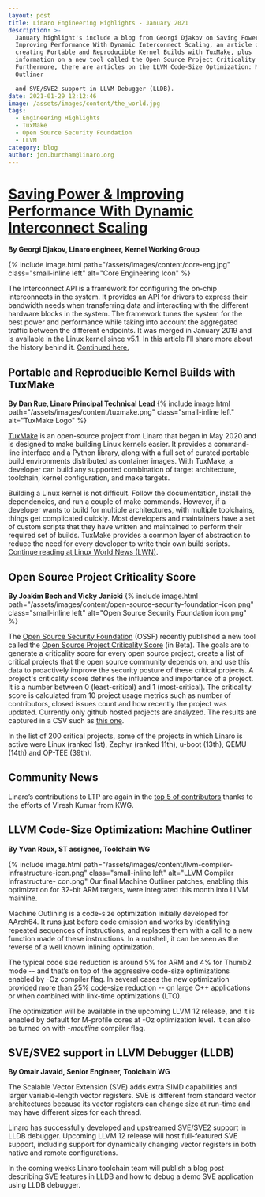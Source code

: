 ```yaml
---
layout: post
title: Linaro Engineering Highlights - January 2021
description: >-
  January highlight's include a blog from Georgi Djakov on Saving Power &
  Improving Performance With Dynamic Interconnect Scaling, an article on
  creating Portable and Reproducible Kernel Builds with TuxMake, plus
  information on a new tool called the Open Source Project Criticality Score.
  Furthermore, there are articles on the LLVM Code-Size Optimization: Machine
  Outliner

  and SVE/SVE2 support in LLVM Debugger (LLDB).
date: 2021-01-29 12:12:46
image: /assets/images/content/the_world.jpg
tags:
  - Engineering Highlights
  - TuxMake
  - Open Source Security Foundation
  - LLVM
category: blog
author: jon.burcham@linaro.org
---
```

# [Saving Power & Improving Performance With Dynamic Interconnect Scaling](https://www.linaro.org/blog/history-of-the-interconnect-framework/)

**By Georgi Djakov, Linaro engineer, Kernel Working Group**

{% include image.html path="/assets/images/content/core-eng.jpg" class="small-inline left" alt="Core Engineering Icon" %}

The Interconnect API is a framework for configuring the on-chip interconnects in the system. It provides an API for drivers to express their bandwidth needs when transferring data and interacting with the different hardware blocks in the system. The framework tunes the system for the best power and performance while taking into account the aggregated traffic between the different endpoints. It was merged in January 2019 and is available in the Linux kernel since v5.1. In this article I’ll share more about the history behind it. [Continued here.](https://www.linaro.org/blog/history-of-the-interconnect-framework/)

## Portable and Reproducible Kernel Builds with TuxMake

**By Dan Rue, Linaro Principal Technical Lead**
{% include image.html path="/assets/images/content/tuxmake.png" class="small-inline left" alt="TuxMake Logo" %}

[TuxMake](https://gitlab.com/Linaro/tuxmake) is an open-source project from Linaro that began in May 2020 and is designed to make building Linux kernels easier. It provides a command-line interface and a Python library, along with a full set of curated portable build environments distributed as container images. With TuxMake, a developer can build any supported combination of target architecture, toolchain, kernel configuration, and make targets.

Building a Linux kernel is not difficult. Follow the documentation, install the dependencies, and run a couple of make commands. However, if a developer wants to build for multiple architectures, with multiple toolchains, things get complicated quickly. Most developers and maintainers have a set of custom scripts that they have written and maintained to perform their required set of builds. TuxMake provides a common layer of abstraction to reduce the need for every developer to write their own build scripts. [Continue reading at Linux World News (LWN)](https://lwn.net/Articles/841624/).

## Open Source Project Criticality Score

**By Joakim Bech and Vicky Janicki**
{% include image.html path="/assets/images/content/open-source-security-foundation-icon.png" class="small-inline left" alt="Open Source Security Foundation icon.png" %}

The [Open Source Security Foundation](https://openssf.org/) (OSSF) recently published a new tool called the [Open Source Project Criticality Score](https://github.com/ossf/criticality_score) (in Beta). The goals are to generate a criticality score for every open source project, create a list of critical projects that the open source community depends on, and use this data to proactively improve the security posture of these critical projects. A project's criticality score defines the influence and importance of a project. It is a number between 0 (least-critical) and 1 (most-critical). The criticality score is calculated from 10 project usage metrics such as number of contributors, closed issues count and how recently the project was updated. Currently only github hosted projects are analyzed. The results are captured in a CSV such as [this one](https://www.googleapis.com/download/storage/v1/b/ossf-criticality-score/o/c_top_200.csv?generation=1608792512994781&alt=media).

In the list of 200 critical projects, some of the projects in which Linaro is active were Linux (ranked 1st), Zephyr (ranked 11th), u-boot (13th), QEMU (14th) and OP-TEE (39th).

## Community News

Linaro’s contributions to LTP are again in the [top 5 of contributors](https://lore.kernel.org/lkml/YAlzTaWcKTGurolF@yuki.lan/) thanks to the efforts of Viresh Kumar from KWG.

## LLVM Code-Size Optimization: Machine Outliner

**By Yvan Roux, ST assignee, Toolchain WG**

{% include image.html path="/assets/images/content/llvm-compiler-infrastructure-icon.png" class="small-inline left" alt="LLVM Compiler Infrastructure- con.png" 
Our final Machine Outliner patches, enabling this optimization for 32-bit ARM targets, were integrated this month into LLVM mainline.

Machine Outlining is a code-size optimization initially developed for AArch64. It runs just before code emission and works by identifying repeated sequences of instructions, and replaces them with a call to a new function made of these instructions. In a nutshell, it can be seen as the reverse of a well known inlining optimization.

The typical code size reduction is around 5% for ARM and 4% for Thumb2 mode -- and that’s on top of the aggressive code-size optimizations enabled by -Oz compiler flag. In several cases the new optimization provided more than 25% code-size reduction -- on large C++ applications or when combined with link-time optimizations (LTO).

The optimization will be available in the upcoming LLVM 12 release, and it is enabled by default for M-profile cores at -Oz optimization level. It can also be turned on with -*moutline* compiler flag.

## SVE/SVE2 support in LLVM Debugger (LLDB)
**By Omair Javaid, Senior Engineer, Toolchain WG**



The Scalable Vector Extension (SVE) adds extra SIMD capabilities and larger variable-length vector registers. SVE is different from standard vector architectures because its vector registers can change size at run-time and may have different sizes for each thread.



Linaro has successfully developed and upstreamed SVE/SVE2 support in LLDB debugger. Upcoming LLVM 12 release will host full-featured SVE support, including support for dynamically changing vector registers in both native and remote configurations.



In the coming weeks Linaro toolchain team will publish a blog post describing SVE features in LLDB and how to debug a demo SVE application using LLDB debugger.
